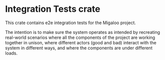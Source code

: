 # Integration Tests crate

This crate contains e2e integration tests for the Migaloo project.

The intention is to make sure the system operates as intended by recreating real-world scenarios where all the components
of the project are working together in unison, where different actors (good and bad) interact with the system in different
ways, and where the components are under different loads.
